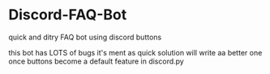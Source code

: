 # Discord-FAQ-Bot
quick and ditry FAQ bot using discord buttons

this bot has LOTS of bugs
it's ment as quick solution
will write aa better one once buttons become a default feature in discord.py
